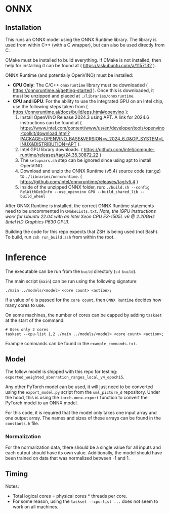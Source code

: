 # ONNX

## Installation

This runs an ONNX model using the ONNX Runtime library.
The library is used from within C++ (with a C wrapper), but can also be used directly from C.

CMake must be installed to build everything.
If CMake is not installed, then help for installing it can be found at ( https://askubuntu.com/a/1157132 ).

ONNX Runtime (and potentially OpenVINO) must be installed:
- **CPU Only**: The C/C++ `onnxruntime` library must be downloaded ( https://onnxruntime.ai/getting-started ).  Once this is downloaded, it must be unzipped and placed at `./libraries/onnxruntime`.
- **CPU and iGPU**: For the ability to use the integrated GPU on an Intel chip, use the following steps taken from ( https://onnxruntime.ai/docs/build/eps.html#openvino ):
    1. Install OpenVINO Release 2024.3 using APT. A link for 2024.6 instructions can be found at ( https://www.intel.com/content/www/us/en/developer/tools/openvino-toolkit/download.html?PACKAGE=OPENVINO_BASE&VERSION=v_2024_6_0&OP_SYSTEM=LINUX&DISTRIBUTION=APT ).
    2. Intel GPU library downloads. ( https://github.com/intel/compute-runtime/releases/tag/24.35.30872.22 )
    3. The `setupvars.sh` step can be ignored since using apt to install OpenVINO.
    4. Download and unzip the ONNX Runtime (v5.4) source code (tar.gz) to `./libraries/onnxruntime`. ( https://github.com/intel/onnxruntime/releases/tag/v5.4 )
    5. Inside of the unzipped ONNX folder, run: `./build.sh --config RelWithDebInfo --use_openvino GPU --build_shared_lib --build_wheel`

After ONNX Runtime is installed, the correct ONNX Runtime statements need to be uncommented in `CMakeLists.txt`.
*Note, the iGPU instructions work for Ubuntu 22.04 with an Intel Xeon CPU E3-1505L v6 @ 2.20GHz (Intel HD Graphics P630 GPU).*

Building the code for this repo expects that ZSH is being used (not Bash).
To build, run `zsh run_build.zsh` from within the root.

# Inference

The executable can be run from the `build` directory (`cd build`).

The main script (`main`) can be run using the following signature:

    ./main ../models/<model> <core count> <action>;

If a value of `0` is passed for the `core count`, then `ONNX Runtime` decides how many cores to use.

On some machines, the number of cores can be capped by adding `taskset` at the start of the command:

    # Uses only 2 cores
    taskset --cpu-list 1,2 ./main ../models/<model> <core count> <action>;

Example commands can be found in the `example_commands.txt`.

## Model

The follow model is shipped with this repo for testing: `exported_weighted_aberration_ranges_local_v4_epoch15`.

Any other PyTorch model can be used, it will just need to be converted using the `export_model.py` script from the `uml_picture_d` repository.
Under the hood, this is using the `torch.onnx.export` function to convert the PyTorch model to an ONNX model.

For this code, it is required that the model only takes one input array and one output array.
The names and sizes of these arrays can be found in the `constants.h` file.

### Normalization

For the normalization data, there should be a single value for all inputs and each output should have its own value.
Additionally, the model should have been trained on data that was normalized between -1 and 1.

## Timing

Notes:
- Total logical cores = physical cores * threads per core.
- For some reason, using the `taskset --cpu-list ...` does not seem to work on all machines.
